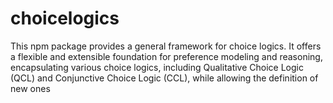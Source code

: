 # choicelogics
This npm package provides a general framework for choice logics. It offers a flexible and extensible foundation for preference modeling and reasoning, encapsulating various choice logics, including Qualitative Choice Logic (QCL) and Conjunctive Choice Logic (CCL), while allowing the definition of new ones
